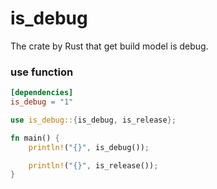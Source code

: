 # is_debug 
The crate by Rust that get build model is debug.

### use function
```TOML
[dependencies]
is_debug = "1"
```

```rust
use is_debug::{is_debug, is_release};

fn main() {
	println!("{}", is_debug());

	println!("{}", is_release());
}
```
